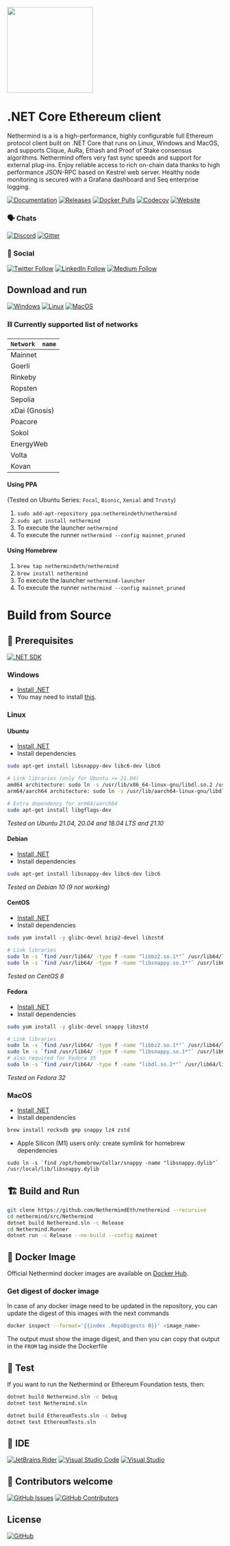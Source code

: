 <img src="Nethermind.png" width="200">

# .NET Core Ethereum client

Nethermind is a is a high-performance, highly configurable full Ethereum protocol client built on .NET Core that runs on Linux, Windows and MacOS, and supports Clique, AuRa, Ethash and Proof of Stake consensus algorithms. Nethermind offers very fast sync speeds and support for external plug-ins. Enjoy reliable access to rich on-chain data thanks to high performance JSON-RPC based on Kestrel web server. Healthy node monitoring is secured with a Grafana dashboard and Seq enterprise logging.

[![Documentation](https://img.shields.io/badge/GitBook-docs-7B36ED?style=for-the-badge&logo=gitbook&logoColor=white)](https://docs.nethermind.io)
[![Releases](https://img.shields.io/github/release/NethermindEth/nethermind.svg?style=for-the-badge&logo=github&logoColor=white)](https://github.com/NethermindEth/nethermind/releases)
[![Docker Pulls](https://img.shields.io/docker/pulls/nethermind/nethermind?style=for-the-badge&logo=docker&logoColor=white)](https://hub.docker.com/r/nethermind/nethermind)
[![Codecov](https://img.shields.io/codecov/c/github/nethermindeth/nethermind?style=for-the-badge&logo=codecov&logoColor=white)](https://codecov.io/gh/NethermindEth/nethermind)
[![Website](https://img.shields.io/website?down_color=lightgrey&down_message=offline&style=for-the-badge&up_color=brightgreen&up_message=online&url=https%3A%2F%2Fnethermind.io)](https://nethermind.io)

### :speaking_head:	Chats
[![Discord](https://img.shields.io/discord/629004402170134531?style=for-the-badge&logo=discord&logoColor=white)](https://discord.gg/GXJFaYk)
[![Gitter](https://img.shields.io/gitter/room/nethermindeth/nethermind.svg?style=for-the-badge&logo=gitter&logoColor=white)](https://gitter.im/nethermindeth/nethermind)

### :loudspeaker:	Social
[![Twitter Follow](https://img.shields.io/twitter/follow/nethermindeth?style=for-the-badge&logo=twitter&logoColor=white)](https://twitter.com/nethermindeth)
[![LinkedIn Follow](https://img.shields.io/badge/LinkedIn-follow-0077B5?style=for-the-badge&logo=linkedin&logoColor=white)](https://www.linkedin.com/company/nethermind)
[![Medium Follow](https://img.shields.io/badge/Medium-articles-12100E?style=for-the-badge&logo=medium&logoColor=white)](https://medium.com/nethermind-eth)

## Download and run

[![Windows](https://img.shields.io/badge/Windows-AMD64-0078D6?style=for-the-badge&logo=windows&logoColor=white)](http://downloads.nethermind.io)
[![Linux](https://img.shields.io/badge/Linux-AMD64/ARM64-FCC624?style=for-the-badge&logo=linux&logoColor=black)](http://downloads.nethermind.io)
[![MacOS](https://img.shields.io/badge/MacOS-AMD64/ARM64-000000?style=for-the-badge&logo=apple&logoColor=white)](http://downloads.nethermind.io)

### :chains: Currently supported list of networks

| `Network  name`  | 
| :------------    |
| Mainnet          |
| Goerli           |
| Rinkeby          |
| Ropsten          |
| Sepolia          |
| xDai (Gnosis)    |
| Poacore          |
| Sokol            |
| EnergyWeb        |
| Volta            |
| Kovan            |

#### Using PPA
(Tested on Ubuntu Series: `Focal`, `Bionic`, `Xenial` and `Trusty`)
1. `sudo add-apt-repository ppa:nethermindeth/nethermind`
1. `sudo apt install nethermind`
1. To execute the launcher
``nethermind``
1. To execute the runner
``nethermind --config mainnet_pruned``

#### Using Homebrew
1. `brew tap nethermindeth/nethermind`
1. `brew install nethermind`
1. To execute the launcher
``nethermind-launcher``
1. To execute the runner
``nethermind --config mainnet_pruned``

# Build from Source

## :construction: Prerequisites 

[![.NET SDK](https://img.shields.io/badge/SDK-6.0-512BD4?style=for-the-badge&logo=dotnet&logoColor=white
)](https://dotnet.microsoft.com/en-us/download)

### Windows

* [Install .NET](https://www.microsoft.com/net/download)
* You may need to install [this](https://support.microsoft.com/en-us/help/2977003/the-latest-supported-visual-c-downloads).

### Linux

#### Ubuntu
* [Install .NET](https://docs.microsoft.com/en-gb/dotnet/core/install/linux-ubuntu)
* Install dependencies
```sh
sudo apt-get install libsnappy-dev libc6-dev libc6

# Link libraries (only for Ubuntu >= 21.04)
amd64 architecture: sudo ln -s /usr/lib/x86_64-linux-gnu/libdl.so.2 /usr/lib/x86_64-linux-gnu/libdl.so
arm64/aarch64 architecture: sudo ln -s /usr/lib/aarch64-linux-gnu/libdl.so.2 /usr/lib/aarch64-linux-gnu/libdl.so

# Extra dependency for arm64/aarch64
sudo apt-get install libgflags-dev

```
*Tested on Ubuntu 21.04, 20.04 and 18.04 LTS and 21.10*

#### Debian
* [Install .NET](https://docs.microsoft.com/en-gb/dotnet/core/install/linux-debian)
* Install dependencies
```sh
sudo apt-get install libsnappy-dev libc6-dev libc6
```
*Tested on Debian 10 (9 not working)*

#### CentOS
* [Install .NET](https://docs.microsoft.com/en-gb/dotnet/core/install/linux-centos)
* Install dependencies
```sh
sudo yum install -y glibc-devel bzip2-devel libzstd

# Link libraries
sudo ln -s `find /usr/lib64/ -type f -name "libbz2.so.1*"` /usr/lib64/libbz2.so.1.0 && \
sudo ln -s `find /usr/lib64/ -type f -name "libsnappy.so.1*"` /usr/lib64/libsnappy.so
```
*Tested on CentOS 8*

#### Fedora
* [Install .NET](https://docs.microsoft.com/en-gb/dotnet/core/install/linux-fedora)
* Install dependencies
```sh
sudo yum install -y glibc-devel snappy libzstd

# Link libraries
sudo ln -s `find /usr/lib64/ -type f -name "libbz2.so.1*"` /usr/lib64/libbz2.so.1.0 && \
sudo ln -s `find /usr/lib64/ -type f -name "libsnappy.so.1*"` /usr/lib64/libsnappy.so
# also required for Fedora 35
sudo ln -s `find /usr/lib64/ -type f -name "libdl.so.2*"` /usr/lib64/libdl.so
```
*Tested on Fedora 32*

### MacOS

* [Install .NET](https://www.microsoft.com/net/download)
* Install dependencies
```sh
brew install rocksdb gmp snappy lz4 zstd
```

* Apple Silicon (M1) users only: create symlink for homebrew dependencies
```
sudo ln -s `find /opt/homebrew/Cellar/snappy -name "libsnappy.dylib"` /usr/local/lib/libsnappy.dylib
```

## :building_construction: Build and Run

```sh
git clone https://github.com/NethermindEth/nethermind --recursive
cd nethermind/src/Nethermind
dotnet build Nethermind.sln -c Release
cd Nethermind.Runner
dotnet run -c Release --no-build --config mainnet
```

## :whale: Docker Image

Official Nethermind docker images are available on [Docker Hub](https://hub.docker.com/r/nethermind/nethermind).

### Get digest of docker image

In case of any docker image need to be updated in the repository, you can update the digest of this images with the next commands

```sh
docker inspect --format='{{index .RepoDigests 0}}' <image_name>
```

The output must show the image digest, and then you can copy that output in the `FROM` tag inside the Dockerfile

## :test_tube: Test

If you want to run the Nethermind or Ethereum Foundation tests, then:
```sh
dotnet build Nethermind.sln -c Debug
dotnet test Nethermind.sln

dotnet build EthereumTests.sln -c Debug
dotnet test EthereumTests.sln
```

## :bricks:	IDE

[![JetBrains Rider](https://img.shields.io/badge/Rider-000000?style=for-the-badge&logo=Rider&logoColor=white)](https://www.jetbrains.com/rider)
[![Visual Studio Code](https://img.shields.io/badge/Visual_Studio_Code-0078D4?style=for-the-badge&logo=visual%20studio%20code&logoColor=white)](https://code.visualstudio.com/docs/other/dotnet)
[![Visual Studio](https://img.shields.io/badge/Visual_Studio-5C2D91?style=for-the-badge&logo=visual%20studio&logoColor=white)](https://visualstudio.microsoft.com/downloads)

## :footprints:	Contributors welcome
[![GitHub Issues](https://img.shields.io/github/issues/nethermindeth/nethermind.svg?style=for-the-badge&logo=github&logoColor=white)](https://github.com/NethermindEth/nethermind/issues)
[![GitHub Contributors](https://img.shields.io/github/contributors/nethermindeth/nethermind.svg?style=for-the-badge&logo=github&logoColor=white)](https://github.com/NethermindEth/nethermind/graphs/contributors)

## License
[![GitHub](https://img.shields.io/github/license/nethermindeth/nethermind.svg)](https://github.com/NethermindEth/nethermind/blob/master/LICENSE)
